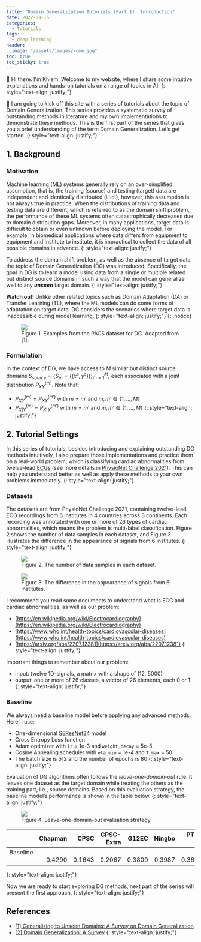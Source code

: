 ```yaml
---
title: "Domain Generalization Tutorials (Part 1): Introduction"
date: 2022-09-15
categories: 
  - Tutorials
tags: 
  - deep learning
header: 
  image: "/assets/images/rome.jpg"
toc: true
toc_sticky: true
---
```


👋 Hi there. I'm Khiem. Welcome to my website, where I share some intuitive explanations and hands-on tutorials on a range of topics in AI. 
{: style="text-align: justify;"}

🚀 I am going to kick off this site with a series of tutorials about the topic of Domain Generalization. This series provides a systematic survey of outstanding methods in literature and my own implementations to demonstrate these methods. This is the first part of the series that gives you a brief understanding of the term Domain Generalization. Let’s get started. 
{: style="text-align: justify;"}

## 1. Background

### Motivation
Machine learning (ML) systems generally rely on an over-simplified assumption, that is, the training (source) and testing (target) data are independent and identically distributed (i.i.d.), however, this assumption is not always true in practice. When the distributions of training data and testing data are different, which is referred to as the domain shift problem, the performance of these ML systems often catastrophically decreases due to domain distribution gaps. Moreover, in many applications, target data is difficult to obtain or even unknown before deploying the model. For example, in biomedical applications where data differs from equipment to equipment and institute to institute, it is impractical to collect the data of all possible domains in advance. 
{: style="text-align: justify;"}

To address the domain shift problem, as well as the absence of target data, the topic of Domain Generalization (DG) was introduced. Specifically, the goal in DG is to learn a model using data from a single or multiple related but distinct source domains in such a way that the model can generalize well to any **_unseen_** target domain. 
{: style="text-align: justify;"}

**Watch out!** Unlike other related topics such as Domain Adaptation (DA) or Transfer Learning (TL), where the ML models can do some forms of adaptation on target data, DG considers the scenarios where target data is inaccessible during model learning. 
{: style="text-align: justify;"}
{: .notice}

<figure class="align-center">
  <img src="{{ site.url }}{{ site.baseurl }}/assets/images/domain-generalization/DG-DA.jpg">
  <figcaption>Figure 1. Examples from the PACS dataset for DG. Adapted from [1]. </figcaption>
</figure>

### Formulation
In the context of DG, we have access to $M$ similar but distinct source domains $S_{source}=\{S_m=\{(x^s, y^s)\}\}_{m=1}^M$, each associated with a joint distribution $P_{XY}^{(m)}$. Note that: 
* $P_{XY}^{(m)}\neq P_{XY}^{({m}')}$ with $m\neq {m}'$ and $m,{m}'\in \{1,...,M\}$
* $P_{X|Y}^{(m)}= P_{X|Y}^{({m}')}$ with $m\neq {m}'$ and $m,{m}'\in \{1,...,M\}$
{: style="text-align: justify;"}

## 2. Tutorial Settings
In this series of tutorials, besides introducing and explaining outstanding DG methods intuitively, I also prepare those implementations and practice them on a real-world problem, which is classifying cardiac abnormalities from twelve-lead [ECGs](https://en.wikipedia.org/wiki/Electrocardiography) (see more details in [PhysioNet Challenge 2021](https://moody-challenge.physionet.org/2021/)). This can help you understand better as well as apply these methods to your own problems immediately. 
{: style="text-align: justify;"}

### Datasets
The datasets are from PhysioNet Challenge 2021, containing twelve-lead ECG recordings from 6 institutes in 4 countries across 3 continents. Each recording was annotated with one or more of 26 types of cardiac abnormalities, which means the problem is multi-label classification. Figure 2 shows the number of data samples in each dataset, and Figure 3 illustrates the difference in the appearance of signals from 6 institutes. 
{: style="text-align: justify;"}

<figure class="align-center">
  <img src="{{ site.url }}{{ site.baseurl }}/assets/images/domain-generalization/data-sources.jpg">
  <figcaption>Figure 2. The number of data samples in each dataset. </figcaption>
</figure>
<figure class="align-center">
  <img src="{{ site.url }}{{ site.baseurl }}/assets/images/domain-generalization/signal-appearance.jpg">
  <figcaption>Figure 3. The difference in the appearance of signals from 6 institutes. </figcaption>
</figure>

I recommend you read some documents to understand what is ECG and cardiac abnormalities, as well as our problem: 
* [https://en.wikipedia.org/wiki/Electrocardiography](https://en.wikipedia.org/wiki/Electrocardiography)
* [https://www.who.int/health-topics/cardiovascular-diseases](https://www.who.int/health-topics/cardiovascular-diseases)
* [https://arxiv.org/abs/2207.12381](https://arxiv.org/abs/2207.12381)
{: style="text-align: justify;"}

Important things to remember about our problem: 
* input: twelve 1D-signals, a matrix with a shape of (12, 5000)
* output: one or more of 26 classes, a vector of 26 elements, each 0 or 1
{: style="text-align: justify;"}

### Baseline
We always need a baseline model before applying any advanced methods. Here, I use: 
* One-dimensional [SEResNet34](https://arxiv.org/abs/1709.01507) model
* Cross Entropy Loss function
* Adam optimizer with `lr` = 1e-3 and `weight_decay` = 5e-5
* Cosine Annealing scheduler with `eta_min` = 1e-4 and `T_max` = 50
* The batch size is 512 and the number of epochs is 80
{: style="text-align: justify;"}

Evaluation of DG algorithms often follows the _leave-one-domain-out_ rule. It leaves one dataset as the target domain while treating the others as the training part, i.e., source domains. Based on this evaluation strategy, the baseline model’s performance is shown in the table below. 
{: style="text-align: justify;"}

<figure class="align-center">
  <img src="{{ site.url }}{{ site.baseurl }}/assets/images/domain-generalization/leave-one-domain-out.jpg">
  <figcaption>Figure 4. Leave-one-domain-out evaluation strategy. </figcaption>
</figure>

|                 |    Chapman |       CPSC | CPSC-Extra |      G12EC |     Ningbo |     PTB-XL |        Avg |
| :-------------- | ---------: | ---------: | ---------: | ---------: | ---------: | ---------: | ---------: |
| Baseline &nbsp; | &nbsp; &nbsp; &nbsp; &nbsp; &nbsp; 0.4290 | &nbsp; &nbsp; &nbsp; &nbsp; &nbsp; 0.1643 | &nbsp; &nbsp; &nbsp; &nbsp; &nbsp; 0.2067 | &nbsp; &nbsp; &nbsp; &nbsp; &nbsp; 0.3809 | &nbsp; &nbsp; &nbsp; &nbsp; &nbsp; 0.3987 | &nbsp; &nbsp; &nbsp; &nbsp; &nbsp; 0.3626 | &nbsp; &nbsp; &nbsp; &nbsp; &nbsp; 0.3237 |
{: style="text-align: justify;"}

Now we are ready to start exploring DG methods, next part of the series will present the first approach. 
{: style="text-align: justify;"}

## References
* [[1] Generalizing to Unseen Domains: A Survey on Domain Generalization](https://arxiv.org/abs/2103.03097)
* [[2] Domain Generalization: A Survey](https://arxiv.org/abs/2103.02503)
{: style="text-align: justify;"}